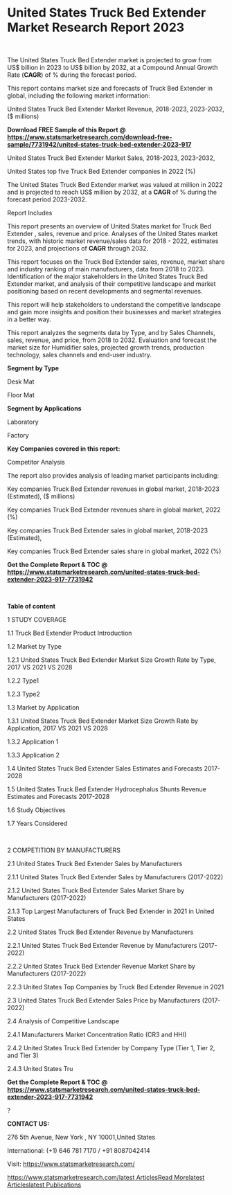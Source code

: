 <h1>United States Truck Bed Extender Market Research Report 2023</h1><br/><p>The United States Truck Bed Extender market is projected to grow from US$ billion in 2023 to US$ billion by 2032, at a Compound Annual Growth Rate (<strong>CAGR</strong>) of % during the forecast period.</p>
 
 
 
 <p>This report contains market size and forecasts of Truck Bed Extender in global, including the following market information:</p>
 
 
 
 <p>United States Truck Bed Extender Market Revenue, 2018-2023, 2023-2032, ($ millions)</p>
 
 
 
 <p><strong>Download FREE Sample of this Report @ <a href="https://www.statsmarketresearch.com/download-free-sample/7731942/united-states-truck-bed-extender-2023-917">https://www.statsmarketresearch.com/download-free-sample/7731942/united-states-truck-bed-extender-2023-917</a></strong></p>
 
 
 
 <p>United States Truck Bed Extender Market Sales, 2018-2023, 2023-2032,</p>
 
 
 
 <p>United States top five Truck Bed Extender companies in 2022 (%)</p>
 
 
 
 <p>The United States Truck Bed Extender market was valued at million in 2022 and is projected to reach US$ million by 2032, at a <strong>CAGR</strong> of % during the forecast period 2023-2032.</p>
 
 
 
 <p>Report Includes</p>
 
 
 
 <p>This report presents an overview of United States market for Truck Bed Extender , sales, revenue and price. Analyses of the United States market trends, with historic market revenue/sales data for 2018 - 2022, estimates for 2023, and projections of <strong>CAGR</strong> through 2032.</p>
 
 
 
 <p>This report focuses on the Truck Bed Extender sales, revenue, market share and industry ranking of main manufacturers, data from 2018 to 2023. Identification of the major stakeholders in the United States Truck Bed Extender market, and analysis of their competitive landscape and market positioning based on recent developments and segmental revenues.</p>
 
 
 
 <p>This report will help stakeholders to understand the competitive landscape and gain more insights and position their businesses and market strategies in a better way.</p>
 
 
 
 <p>This report analyzes the segments data by Type, and by Sales Channels, sales, revenue, and price, from 2018 to 2032. Evaluation and forecast the market size for Humidifier sales, projected growth trends, production technology, sales channels and end-user industry.</p>
 
 
 
 <p><strong>Segment by Type</strong></p>
 
 
 
 <p>Desk Mat</p>
 
 
 
 <p>Floor Mat</p>
 
 
 
 <p><strong>Segment <strong><strong>by Applications</strong></strong></strong></p>
 
 
 
 <p>Laboratory</p>
 
 
 
 <p>Factory</p>
 
 
 
 <p><strong>Key Companies covered in this report:</strong></p>
 
 
 
 <p>Competitor Analysis</p>
 
 
 
 <p>The report also provides analysis of leading market participants including:</p>
 
 
 
 <p>Key companies Truck Bed Extender revenues in global market, 2018-2023 (Estimated), ($ millions)</p>
 
 
 
 <p>Key companies Truck Bed Extender revenues share in global market, 2022 (%)</p>
 
 
 
 <p>Key companies Truck Bed Extender sales in global market, 2018-2023 (Estimated),</p>
 
 
 
 <p>Key companies Truck Bed Extender sales share in global market, 2022 (%)</p>
 
 
 
 <div><b>Get the Complete Report & TOC @ <a href="https://www.statsmarketresearch.com/united-states-truck-bed-extender-2023-917-7731942">https://www.statsmarketresearch.com/united-states-truck-bed-extender-2023-917-7731942</a></b></div>
 
 
 
 <p><br />
 
 <b>Table of content</b></p>
 
 
 
 <p>1 STUDY COVERAGE<br />
 
 1.1 Truck Bed Extender Product Introduction<br />
 
 1.2 Market by Type<br />
 
 1.2.1 United States Truck Bed Extender Market Size Growth Rate by Type, 2017 VS 2021 VS 2028<br />
 
 1.2.2 Type1<br />
 
 1.2.3 Type2<br />
 
 1.3 Market by Application<br />
 
 1.3.1 United States Truck Bed Extender Market Size Growth Rate by Application, 2017 VS 2021 VS 2028<br />
 
 1.3.2 Application 1<br />
 
 1.3.3 Application 2<br />
 
 1.4 United States Truck Bed Extender Sales Estimates and Forecasts 2017-2028<br />
 
 1.5 United States Truck Bed Extender Hydrocephalus Shunts Revenue Estimates and Forecasts 2017-2028<br />
 
 1.6 Study Objectives<br />
 
 1.7 Years Considered<br />
 
 <br />
 
 2 COMPETITION BY MANUFACTURERS<br />
 
 2.1 United States Truck Bed Extender Sales by Manufacturers<br />
 
 2.1.1 United States Truck Bed Extender Sales by Manufacturers (2017-2022)<br />
 
 2.1.2 United States Truck Bed Extender Sales Market Share by Manufacturers (2017-2022)<br />
 
 2.1.3 Top Largest Manufacturers of Truck Bed Extender in 2021 in United States<br />
 
 2.2 United States Truck Bed Extender Revenue by Manufacturers<br />
 
 2.2.1 United States Truck Bed Extender Revenue by Manufacturers (2017-2022)<br />
 
 2.2.2 United States Truck Bed Extender Revenue Market Share by Manufacturers (2017-2022)<br />
 
 2.2.3 United States Top Companies by Truck Bed Extender Revenue in 2021<br />
 
 2.3 United States Truck Bed Extender Sales Price by Manufacturers (2017-2022)<br />
 
 2.4 Analysis of Competitive Landscape<br />
 
 2.4.1 Manufacturers Market Concentration Ratio (CR3 and HHI)<br />
 
 2.4.2 United States Truck Bed Extender by Company Type (Tier 1, Tier 2, and Tier 3)<br />
 
 2.4.3 United States Tru</p>
 
 
 
 <div><b>Get the Complete Report & TOC @ <a href="https://www.statsmarketresearch.com/united-states-truck-bed-extender-2023-917-7731942">https://www.statsmarketresearch.com/united-states-truck-bed-extender-2023-917-7731942</a></b></div>
 
 
 
 <p>? </p>
 
 
 
 <p><b>CONTACT US:</b><br />
 
 276 5th Avenue, New York , NY 10001,United States<br />
 
 International: (+1) 646 781 7170 / +91 8087042414<br />
 
 Visit: <a href="https://www.statsmarketresearch.com/">https://www.statsmarketresearch.com/</a><br />
 
 <a href="https://gyeongbokgung.com">https://www.statsmarketresearch.com/</a><a href="https://hallyeomaritime.com">latest Articles</a><a href="https://jingwansa.com">Read More</a><a href="https://nguoiviet.jp/">latest Articles</a><a href="https://www.intelmarketresearch.com/">latest Publications</a></p>
